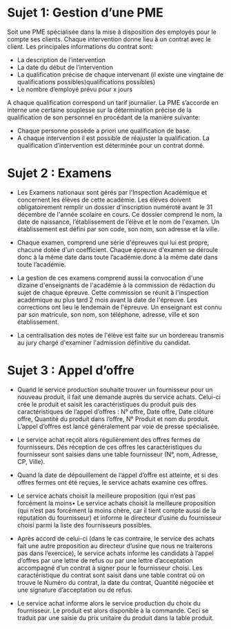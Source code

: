 # Sujet 1: Gestion d’une PME

Soit une PME spécialisée dans la mise à disposition des employés pour le compte ses clients. Chaque intervention donne lieu à un contrat avec le client.
Les principales informations du contrat sont:

- La description de l’intervention
- La date du début de l’intervention
- La qualification précise de chaque intervenant (il existe une vingtaine de qualifications possibles)qualifications possibles)
- Le nombre d’employé prévu pour x jours

A chaque qualification correspond un tarif journalier. La PME s’accorde en interne une certaine souplesse sur la détermination précise de la qualification de son personnel en procédant de la manière suivante:
- Chaque personne possède a priori une qualification de base.
- A chaque intervention il est possible de réajuster la qualification. La qualification d’intervention est déterminée pour un contrat donné.

# Sujet 2 : Examens

- Les Examens nationaux sont gérés par l'Inspection Académique et
concernent les élèves de cette académie. Les élèves doivent
obligatoirement remplir un dossier d'inscription numéroté avant le 31 décembre de l'année scolaire en cours. Ce dossier comprend le nom, la date de naissance, l’établissement de l’élève et le nom de l'examen. Un établissement est défini par son code, son nom, son adresse et la ville.

- Chaque examen, comprend une série d'épreuves qui lui est propre, chacune dotée d'un coefficient. Chaque épreuve d'examen se déroule donc à la même date dans toute l’académie.donc à la même date dans toute l’académie.

- La gestion de ces examens comprend aussi la convocation d'une dizaine d'enseignants de l'académie à la commission de rédaction du sujet de chaque épreuve. Cette commission se réunit à l'inspection académique au plus tard 2 mois avant la date de l'épreuve. Les corrections ont lieu le lendemain de l'épreuve. Un enseignant est connu par son matricule, son nom, son téléphone, adresse, ville et son établissement.

- La centralisation des notes de l'élève est faite sur un bordereau transmis au jury chargé d'examiner l'admission définitive du candidat.

# Sujet 3 : Appel d’offre

- Quand le service production souhaite trouver un fournisseur pour un nouveau produit, il fait une demande auprès du service achats. Celui-ci crée le produit et saisit les caractéristiques du produit puis des caractéristiques de l’appel d’offres : N° offre, Date offre, Date clôture offre, Quantité du produit dans l’offre, N° Produit et nom du produit. L’appel d’offres est lancé généralement par voie de presse spécialisée.

- Le service achat reçoit alors régulièrement des offres fermes de fournisseurs. Dés réception de ces offres les caractéristiques du fournisseur sont saisies dans une table
fournisseur (N°, nom, Adresse, CP, Ville).

- Quand la date de dépouillement de l’appel d’offre est atteinte, et si des offres fermes ont été reçues, le service achats examine ces offres.

- Le service achats choisit la meilleure proposition (qui n’est pas forcément la moins• Le service achats choisit la meilleure proposition (qui n’est pas forcément la moins chère, car il tient compte aussi de la réputation du fournisseur) et informe le
directeur d’usine du fournisseur choisi parmi la liste des fournisseurs possibles.

- Après accord de celui-ci (dans le cas contraire, le service des achats fait une autre proposition au directeur d’usine que nous ne traiterons pas dans l’exercice), le service achats informe les candidats à l’appel d’offres par une lettre de refus ou par une lettre d’acceptation accompagné d’un contrat à signer pour le fournisseur choisi. Les caractéristique du contrat sont saisit dans une table contrat où on trouve le Numéro du contrat, la date du contrat, Quantité négociée et une signature d’acceptation ou de refus.

- Le service achat informe alors le service production du choix du fournisseur. Le produit est alors disponible à la commande. Ceci se traduit par une saisie du prix unitaire du produit dans la table produit.